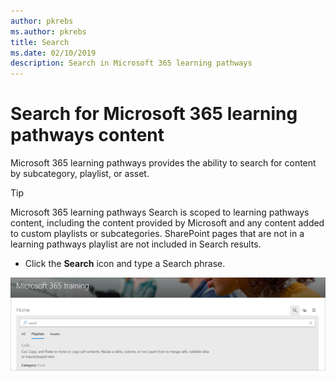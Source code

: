 ```yaml
---
author: pkrebs
ms.author: pkrebs
title: Search
ms.date: 02/10/2019
description: Search in Microsoft 365 learning pathways
---
```


# Search for Microsoft 365 learning pathways content

Microsoft 365 learning pathways provides the ability to search for content by subcategory, playlist, or asset. 

> [!TIP]
> Microsoft 365 learning pathways Search is scoped to learning pathways content, including the content provided by Microsoft and any content added to custom playlists or subcategories. SharePoint pages that are not in a learning pathways playlist are not included in Search results.     

- Click the **Search** icon and type a Search phrase. 

![cg-search.png](media/cg-search.png)

